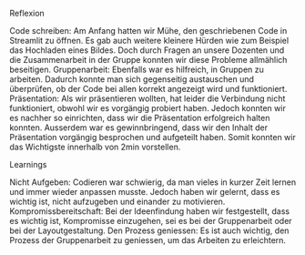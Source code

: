 Reflexion

Code schreiben: Am Anfang hatten wir Mühe, den geschriebenen Code in Streamlit zu öffnen. Es gab auch weitere kleinere Hürden wie zum Beispiel das Hochladen eines Bildes. Doch durch Fragen an unsere Dozenten und die Zusammenarbeit in der Gruppe konnten wir diese Probleme allmählich beseitigen.
Gruppenarbeit: Ebenfalls war es hilfreich, in Gruppen zu arbeiten. Dadurch konnte man sich gegenseitig austauschen und überprüfen, ob der Code bei allen korrekt angezeigt wird und funktioniert. 
Präsentation: Als wir präsentieren wollten, hat leider die Verbindung nicht funktioniert, obwohl wir es vorgängig probiert haben. Jedoch konnten wir es nachher so einrichten, dass wir die Präsentation erfolgreich halten konnten. Ausserdem war es gewinnbringend, dass wir den Inhalt der Präsentation vorgängig besprochen und aufgeteilt haben. Somit konnten wir das Wichtigste innerhalb von 2min vorstellen. 



Learnings

Nicht Aufgeben: Codieren war schwierig, da man vieles in kurzer Zeit lernen und immer wieder anpassen musste. Jedoch haben wir gelernt, dass es wichtig ist, nicht aufzugeben und einander zu motivieren. 
Kompromissbereitschaft: Bei der Ideenfindung haben wir festgestellt, dass es wichtig ist, Kompromisse einzugehen, sei es bei der Gruppenarbeit oder bei der Layoutgestaltung. 
Den Prozess geniessen: Es ist auch wichtig, den Prozess der Gruppenarbeit zu geniessen, um das Arbeiten zu erleichtern.
